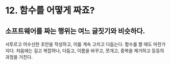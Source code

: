 # 12. 함수를 어떻게 짜죠?

## **소프트웨어를 짜는 행위는 여느 글짓기와 비슷하다.**

서투르고 어수선한 초안을 작성하고, 이를 계속 고치고 다듬는다. 함수를 짤 때도 마찬가지다. 처음에는 길고 복잡하나, 다듬고, 이름을 바꾸고, 쪼개고, 중복을 제거하고 등등의 과정을 거친다.

